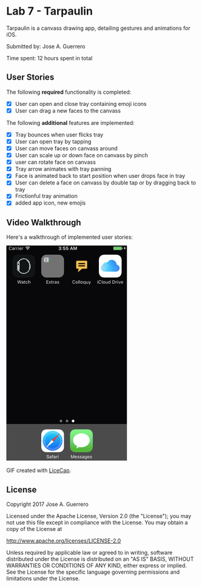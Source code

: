 # Lab 7 - Tarpaulin

Tarpaulin is a canvass drawing app, detailing gestures and animations for iOS.

Submitted by: Jose A. Guerrero

Time spent: 12 hours spent in total

## User Stories

The following **required** functionality is completed:

- [x] User can open and close tray containing emoji icons
- [x] User can drag a new faces to the canvass

The following **additional** features are implemented:

- [x] Tray bounces when user flicks tray
- [x] User can open tray by tapping
- [x] User can move faces on canvass around
- [x] User can scale up or down face on canvass by pinch
- [x] user can rotate face on canvass
- [x] Tray arrow animates with tray panning
- [x] Face is animated back to start position when user drops face in tray
- [x] User can delete a face on canvass by double tap or by dragging back to tray
- [x] Frictionful tray animation
- [x] added app icon, new emojis

## Video Walkthrough 

Here's a walkthrough of implemented user stories:

<img src='https://github.com/jguerrero12/Colloquy/blob/master/ColloquyDemo.gif?raw=true' title='Video Walkthrough' width='' alt='Video Walkthrough' />

GIF created with [LiceCap](http://www.cockos.com/licecap/).

## License

Copyright 2017 Jose A. Guerrero

Licensed under the Apache License, Version 2.0 (the "License");
you may not use this file except in compliance with the License.
You may obtain a copy of the License at

http://www.apache.org/licenses/LICENSE-2.0

Unless required by applicable law or agreed to in writing, software
distributed under the License is distributed on an "AS IS" BASIS,
WITHOUT WARRANTIES OR CONDITIONS OF ANY KIND, either express or implied.
See the License for the specific language governing permissions and
limitations under the License.
